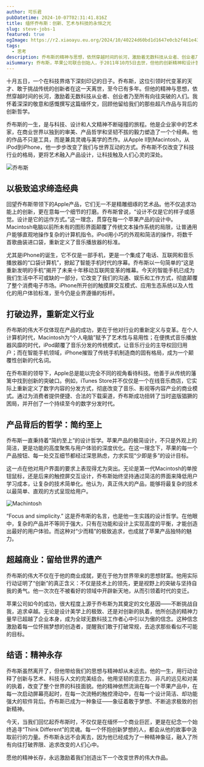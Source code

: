 ```yaml
---
author: 可乐君
pubDatetime: 2024-10-07T02:31:41.816Z
title: 缅怀乔布斯：创新、艺术与科技的永恒之光
slug: steve-jobs-1
featured: true
ogImage: https://r2.xiaoayu.eu.org/2024/10/40224d60bd1d1647e0cb2f461e43df1b.webp
tags:
  - 思考
description: 乔布斯的精神与思想，依然穿越时间的长河，激励着无数科技从业者、创业者乃至所有向往突破的人们。
aiSummary: 乔布斯，苹果公司联合创始人，于2011年10月5日去世，但他的创新精神和设计哲学仍深远影响科技界。他通过将艺术与科技结合，创造出Macintosh、iPod和iPhone等经典产品，彻底改变了人们的生活方式。乔布斯追求极致的设计理念，强调“简约至上”，并通过打破行业边界，重新定义多个领域。他的精神遗产不仅限于商业成功，更在于对创新的执着和对美的追求，激励着无数科技从业者和创业者。乔布斯已成为一种象征，代表着敢于梦想和追求极致的创新精神。
---
```

十月五日，一个在科技界烙下深刻印记的日子。乔布斯，这位引领时代变革的天才、敢于挑战传统的创新者在这一天离世，至今已有多年。但他的精神与思想，依然穿越时间的长河，激励着无数科技从业者、创业者乃至所有向往突破的人们。我怀着深深的敬意和感慨撰写这篇缅怀文，回顾他留给我们的那些超凡作品与背后的创新哲学。

乔布斯的一生，是与科技、设计和人文精神不断碰撞的旅程。他是企业家中的艺术家，在商业世界以独到的审美、产品哲学和坚韧不拔的毅力塑造了一个个经典。他的作品不只是工具，而是兼具灵魂与美学的杰作。从Apple II到Macintosh，从iPod到iPhone，他一步步改变了我们与世界互动的方式。乔布斯不仅改变了科技行业的格局，更将艺术融入产品设计，让科技触及人们心灵的深处。  

![乔布斯](https://r2.xiaoayu.eu.org/2024/10/40224d60bd1d1647e0cb2f461e43df1b.webp)
## 以极致追求缔造经典

回望乔布斯带领下的Apple产品，它们无一不是精雕细琢的艺术品。他不仅追求功能上的创新，更在意每一个细节的打磨。乔布斯曾说，“设计不仅是它的样子或感觉。设计是它的运作方式。”这一理念，贯穿在每一个苹果产品的设计中。Macintosh电脑以前所未有的图形界面颠覆了传统文本操作系统的局限，让普通用户能够直观地操作复杂的计算机指令。iPod用小巧的外观和简洁的操作，将数千首歌曲装进口袋，重新定义了音乐播放器的标准。

尤其是iPhone的诞生，它不仅是一部手机，更是一个集成了电话、互联网和音乐播放器的“口袋计算机”，掀起了智能手机时代的序幕。乔布斯以一句简单的“这是重新发明的手机”揭开了未来十年移动互联网变革的帷幕。今天的智能手机已成为我们生活中不可或缺的一部分，它改变了我们的沟通、娱乐和工作方式，彻底颠覆了整个消费电子市场。iPhone所开创的触摸屏交互模式、应用生态系统以及人性化的用户体验标准，至今仍是业界遵循的标杆。  
## 打破边界，重新定义行业
乔布斯的伟大不仅体现在产品的成功，更在于他对行业的重新定义与变革。在个人计算机时代，Macintosh为“个人电脑”赋予了艺术性与易用性；在便携式音乐播放器风靡的时代，iPod颠覆了音乐分发的传统模式，让音乐行业的主导权回归用户；而在智能手机领域，iPhone摧毁了传统手机制造商的固有格局，成为一个颠覆性创新的代名词。

在乔布斯的领导下，Apple总是能以完全不同的视角看待科技。他善于从传统的藩篱中找到创新的突破口。例如，iTunes Store并不仅仅是一个在线音乐商店，它实际上重新定义了数字内容的分发方式，彻底改变了音乐、影视等内容产业的商业模式。通过为消费者提供便捷、合法的下载渠道，乔布斯成功扭转了当时盗版猖獗的困局，并开创了一个持续至今的数字分发时代。
## 产品背后的哲学：简约至上
乔布斯一直秉持着“简约至上”的设计哲学。苹果产品的极简设计，不只是外观上的简洁，更是功能的高度聚焦与用户体验的深度优化。在这一理念下，苹果的每一个产品按钮、每一处交互细节都经过深思熟虑，力求实现“少即是多”的设计目标。

这一点在他对用户界面的要求上表现得尤为突出。无论是第一代Macintosh的单按钮鼠标，还是后来的触控屏交互设计，乔布斯始终坚持通过简洁的界面来降低用户学习成本，让复杂的技术简单化。他认为，真正伟大的产品，能够将最复杂的技术以最简单、直观的方式呈现给用户。  

![Machintosh](https://r2.xiaoayu.eu.org/2024/10/d4027bd844840e9f0db0faba134941fb.webp)
  
“Focus and simplicity.” 这是乔布斯的名言，也是他一生实践的设计哲学。在他眼中，复杂的产品并不等同于强大，只有在功能和设计上实现高度的平衡，才能创造出最好的用户体验。而这种对“少而精”的极致追求，也成就了苹果产品独特的魅力。
## 超越商业：留给世界的遗产
乔布斯的伟大不仅在于他的商业成就，更在于他为世界带来的思想财富。他用实际行动证明了“创新”的真正含义：不仅是技术上的领先，更是视野上的突破与坚持自我的勇气。他一次次在不被看好的领域中开辟新天地，从而引领着时代的变迁。

苹果公司如今的成功，很大程度上源于乔布斯为其奠定的文化基因——不断挑战自我，追求卓越。无论是设计美学上的极致、还是对创新的执着，他所创造的精神力量早已超越了企业本身，成为全球无数科技工作者心中引以为傲的信念。这种信念激励着每一位怀揣梦想的创造者，提醒我们敢于打破常规，去追求那些看似不可能的目标。
## 结语：精神永存
乔布斯虽然离开了，但他带给我们的思想与精神却从未远去。他的一生，用行动诠释了创新与艺术、科技与人文的完美结合。他用坚韧的意志力、非凡的远见和对美的执着，改变了整个世界的科技面貌。他的精神依然流淌在每一个苹果产品中，在每一次启动屏幕亮起时，在每一次流畅的触控滑动中，在每一个设计简洁、却功能强大的软件背后。乔布斯已成为一种象征——象征着敢于梦想、不断追求极致的创新精神。

今天，当我们回忆起乔布斯时，不仅仅是在缅怀一个商业巨匠，更是在纪念一个始终追寻“Think Different”的灵魂。每一个怀抱创新梦想的人，都会从他的故事中汲取前行的力量。乔布斯永远不会离去，因为他已经成为了一种精神象征，融入了所有向往打破界限、追求改变的人们心中。

愿他的精神长存，永远激励着我们创造出下一个改变世界的伟大作品。
